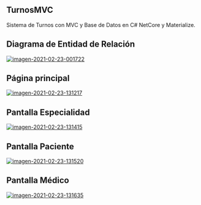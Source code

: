 <h2>TurnosMVC</h2>

<p>Sistema de Turnos con MVC y Base de Datos en C# NetCore y Materialize.</p>

<h2>Diagrama de Entidad de Relación</h2>

<a href="https://ibb.co/9r4PZZv"><img src="https://i.ibb.co/d5pZmmc/imagen-2021-02-23-001722.png" alt="imagen-2021-02-23-001722" border="0"></a>

<h2>Página principal</h2>

<a href="https://ibb.co/nR4RXDN"><img src="https://i.ibb.co/b7Y74rM/imagen-2021-02-23-131217.png" alt="imagen-2021-02-23-131217" border="0"></a>

<h2>Pantalla Especialidad</h2>

<a href="https://ibb.co/RDb7cHP"><img src="https://i.ibb.co/JstCHk2/imagen-2021-02-23-131415.png" alt="imagen-2021-02-23-131415" border="0"></a>

<h2>Pantalla Paciente</h2>

<a href="https://ibb.co/882yKgD"><img src="https://i.ibb.co/7yV3YtJ/imagen-2021-02-23-131520.png" alt="imagen-2021-02-23-131520" border="0"></a>

<h2>Pantalla Médico</h2>

<a href="https://ibb.co/gWsCn4V"><img src="https://i.ibb.co/qgbwZJ5/imagen-2021-02-23-131635.png" alt="imagen-2021-02-23-131635" border="0"></a>
